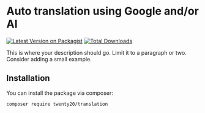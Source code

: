 # Auto translation using Google and/or AI

[![Latest Version on Packagist](https://img.shields.io/packagist/v/twenty20/translation.svg?style=flat-square)](https://packagist.org/packages/twenty20/translation)
[![Total Downloads](https://img.shields.io/packagist/dt/twenty20/translation.svg?style=flat-square)](https://packagist.org/packages/twenty20/translation)

This is where your description should go. Limit it to a paragraph or two. Consider adding a small example.

## Installation

You can install the package via composer:

```bash
composer require twenty20/translation
```
